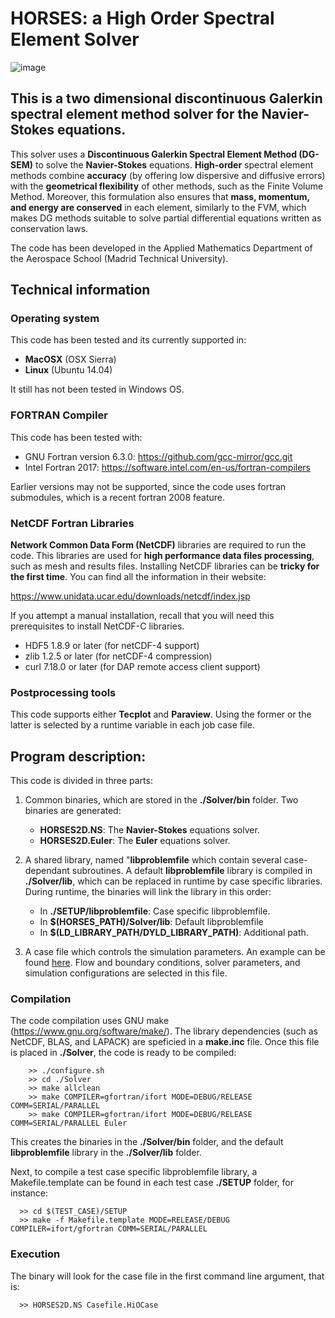 # HORSES: a High Order Spectral Element Solver

![image](https://dl.dropboxusercontent.com/s/kj8zqel72zyolgv/Logo1.png?dl=0)


## This is a two dimensional discontinuous Galerkin spectral element method solver for the Navier-Stokes equations. 

This solver uses a **Discontinuous Galerkin Spectral Element Method (DG-SEM)** to solve the **Navier-Stokes** equations. **High-order** spectral element methods combine 
**accuracy** (by offering low dispersive and diffusive errors) with the **geometrical flexibility** of other methods, such as the Finite Volume 
Method. Moreover, this formulation also ensures that **mass, momentum, and energy are conserved** in each element, similarly to the FVM, which
makes DG methods suitable to solve partial differential equations written as conservation laws.

The code has been developed in the Applied Mathematics Department of the Aerospace School (Madrid Technical University). 

## Technical information

### Operating system

This code has been tested and its currently supported in:

  * **MacOSX** (OSX Sierra)
  * **Linux** (Ubuntu 14.04)
  
It still has not been tested in Windows OS.


### FORTRAN Compiler

This code has been tested with:

  * GNU Fortran version 6.3.0: https://github.com/gcc-mirror/gcc.git
  * Intel Fortran 2017: https://software.intel.com/en-us/fortran-compilers

Earlier versions may not be supported, since the code uses fortran submodules, which is a recent fortran 2008 feature.

### NetCDF Fortran Libraries

**Network Common Data Form (NetCDF)** libraries are required to run the code. This libraries are used for **high performance data files processing**, 
such as mesh and results files. Installing NetCDF libraries can be **tricky for the first time**. 
You can find all the information in their website:

https://www.unidata.ucar.edu/downloads/netcdf/index.jsp

If you attempt a manual installation, recall that you will need this prerequisites to install NetCDF-C libraries.

  * HDF5 1.8.9 or later (for netCDF-4 support)
  * zlib 1.2.5 or later (for netCDF-4 compression)
  * curl 7.18.0 or later (for DAP remote access client support)


### Postprocessing tools

This code supports either **Tecplot** and **Paraview**. Using the former or the latter is selected by a runtime variable in each job case file.

## Program description:

This code is divided in three parts:

1. Common binaries, which are stored in the **./Solver/bin** folder. Two binaries are generated:

   * **HORSES2D.NS**: The **Navier-Stokes** equations solver.
   * **HORSES2D.Euler**: The **Euler** equations solver.

2. A shared library, named "**libproblemfile** which contain several case-dependant subroutines. A default **libproblemfile** library is compiled in **./Solver/lib**, which can be replaced in runtime by case specific libraries. During runtime, the binaries will link the library in this order:

   * In  **./SETUP/libproblemfile**: Case specific libproblemfile.
   * In **$(HORSES_PATH)/Solver/lib**: Default libproblemfile
   * In **$(LD_LIBRARY_PATH/DYLD_LIBRARY_PATH)**: Additional path.
  
3. A case file which controls the simulation parameters. An example can be found [here](Utils/CaseFile/DefaultCaseFile.HiOCase). Flow and boundary conditions, solver parameters, and simulation configurations are selected in this file.

### Compilation


The code compilation uses GNU make (https://www.gnu.org/software/make/). The library dependencies (such as NetCDF, BLAS, and LAPACK) are speficied in a **make.inc** file. Once this file is placed in **./Solver**, the code is ready to be compiled:

```
    >> ./configure.sh
    >> cd ./Solver
    >> make allclean
    >> make COMPILER=gfortran/ifort MODE=DEBUG/RELEASE COMM=SERIAL/PARALLEL 
    >> make COMPILER=gfortran/ifort MODE=DEBUG/RELEASE COMM=SERIAL/PARALLEL Euler
```


This creates the binaries in the **./Solver/bin** folder, and the default **libproblemfile** library in the **./Solver/lib** folder.

Next, to compile a test case specific libproblemfile library, a Makefile.template can be found in each test case **./SETUP** folder, for instance:

```
  >> cd $(TEST_CASE)/SETUP
  >> make -f Makefile.template MODE=RELEASE/DEBUG COMPILER=ifort/gfortran COMM=SERIAL/PARALLEL
``` 

### Execution

The binary will look for the case file in the first command line argument, that is:


```
  >> HORSES2D.NS Casefile.HiOCase
```
  
